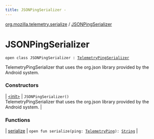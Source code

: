 ```yaml
---
title: JSONPingSerializer - 
---
```


[org.mozilla.telemetry.serialize](../index.html) / [JSONPingSerializer](./index.html)

# JSONPingSerializer

`open class JSONPingSerializer : `[`TelemetryPingSerializer`](../-telemetry-ping-serializer/index.html)

TelemetryPingSerializer that uses the org.json library provided by the Android system.

### Constructors

| [&lt;init&gt;](-init-.html) | `JSONPingSerializer()`<br>TelemetryPingSerializer that uses the org.json library provided by the Android system. |

### Functions

| [serialize](serialize.html) | `open fun serialize(ping: `[`TelemetryPing`](../../org.mozilla.telemetry.ping/-telemetry-ping/index.html)`): `[`String`](https://kotlinlang.org/api/latest/jvm/stdlib/kotlin/-string/index.html) |

